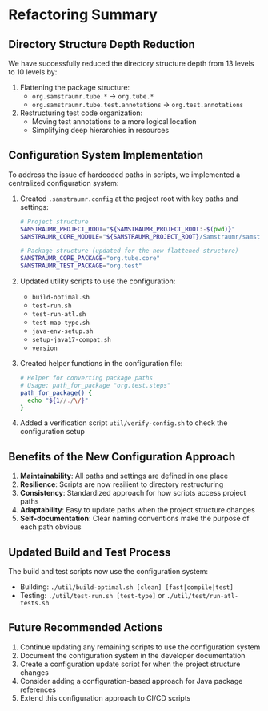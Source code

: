 # Refactoring Summary

## Directory Structure Depth Reduction

We have successfully reduced the directory structure depth from 13 levels to 10 levels by:

1. Flattening the package structure:
   - `org.samstraumr.tube.*` → `org.tube.*`
   - `org.samstraumr.tube.test.annotations` → `org.test.annotations`
2. Restructuring test code organization:
   - Moving test annotations to a more logical location
   - Simplifying deep hierarchies in resources

## Configuration System Implementation

To address the issue of hardcoded paths in scripts, we implemented a centralized configuration system:

1. Created `.samstraumr.config` at the project root with key paths and settings:

   ```bash
   # Project structure
   SAMSTRAUMR_PROJECT_ROOT="${SAMSTRAUMR_PROJECT_ROOT:-$(pwd)}"
   SAMSTRAUMR_CORE_MODULE="${SAMSTRAUMR_PROJECT_ROOT}/Samstraumr/samstraumr-core"

   # Package structure (updated for the new flattened structure)
   SAMSTRAUMR_CORE_PACKAGE="org.tube.core"
   SAMSTRAUMR_TEST_PACKAGE="org.test"
   ```
2. Updated utility scripts to use the configuration:
   - `build-optimal.sh`
   - `test-run.sh`
   - `test-run-atl.sh`
   - `test-map-type.sh`
   - `java-env-setup.sh`
   - `setup-java17-compat.sh`
   - `version`
3. Created helper functions in the configuration file:

   ```bash
   # Helper for converting package paths
   # Usage: path_for_package "org.test.steps"
   path_for_package() {
     echo "${1//./\/}"
   }
   ```
4. Added a verification script `util/verify-config.sh` to check the configuration setup

## Benefits of the New Configuration Approach

1. **Maintainability**: All paths and settings are defined in one place
2. **Resilience**: Scripts are now resilient to directory restructuring
3. **Consistency**: Standardized approach for how scripts access project paths
4. **Adaptability**: Easy to update paths when the project structure changes
5. **Self-documentation**: Clear naming conventions make the purpose of each path obvious

## Updated Build and Test Process

The build and test scripts now use the configuration system:

- Building: `./util/build-optimal.sh [clean] [fast|compile|test]`
- Testing: `./util/test-run.sh [test-type]` or `./util/test/run-atl-tests.sh`

## Future Recommended Actions

1. Continue updating any remaining scripts to use the configuration system
2. Document the configuration system in the developer documentation
3. Create a configuration update script for when the project structure changes
4. Consider adding a configuration-based approach for Java package references
5. Extend this configuration approach to CI/CD scripts
